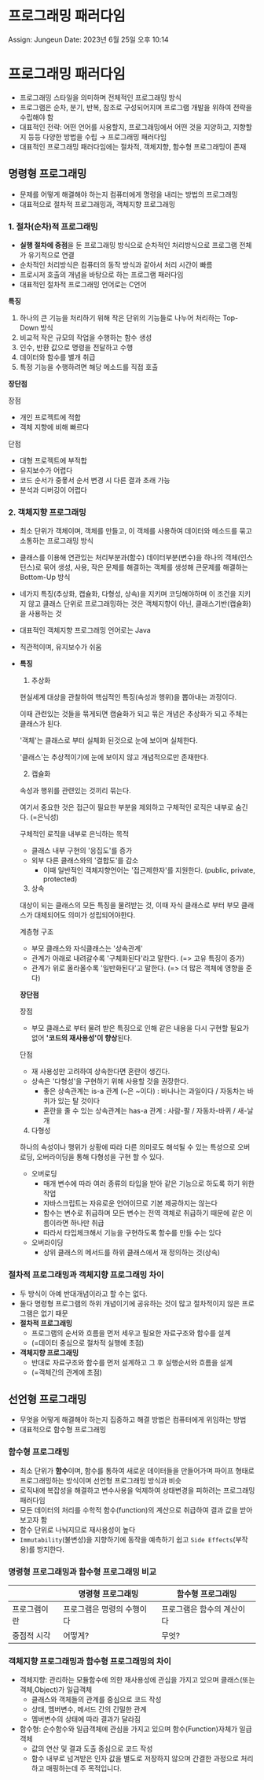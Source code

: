 # 프로그래밍 패러다임

Assign: Jungeun
Date: 2023년 6월 25일 오후 10:14

# 프로그래밍 패러다임

- 프로그래밍 스타일을 의미하며 전체적인 프로그래밍 방식
- 프로그램은 순차, 분기, 반복, 참조로 구성되어지며 프로그램 개발을 위하여 전략을 수립해야 함
- 대표적인 전략: 어떤 언어를 사용할지, 프로그래밍에서 어떤 것을 지양하고, 지향할지 등등 다양한 방법을 수립 → 프로그래밍 패러다임
- 대표적인 프로그래밍 패러다임에는 절차적, 객체지향, 함수형 프로그래밍이 존재

## 명령형 프로그래밍

- 문제를 어떻게 해결해야 하는지 컴퓨터에게 명령을 내리는 방법의 프로그래밍
- 대표적으로 절차적 프로그래밍과, 객체지향 프로그래밍

### 1. 절차(순차)적 프로그래밍

- **실행 절차에 중점**을 둔 프로그래밍 방식으로 순차적인 처리방식으로 프로그램 전체가 유기적으로 연결
- 순차적인 처리방식은 컴퓨터의 동작 방식과 같아서 처리 시간이 빠름
- 프로시저 호출의 개념을 바탕으로 하는 프로그램 패러다임
- 대표적인 절차적 프로그래밍 언어로는 C언어

 **특징**

1. 하나의 큰 기능을 처리하기 위해 작은 단위의 기능들로 나누어 처리하는 Top-Down 방식
2. 비교적 작은 규모의 작업을 수행하는 함수 생성
3. 인수, 반환 값으로 명령을 전달하고 수행
4. 데이터와 함수를 별개 취급
5. 특정 기능을 수행하려면 해당 메소드를 직접 호출

**장단점**

장점

- 개인 프로젝트에 적합
- 객체 지향에 비해 빠르다

단점

- 대형 프로젝트에 부적합
- 유지보수가 어렵다
- 코드 순서가 중욯서 순서 변경 시 다른 결과 초래 가능
- 분석과 디버깅이 어렵다

### 2. 객체지향 프로그래밍

- 최소 단위가 객체이며, 객체를 만들고, 이 객체를 사용하여 데이터와 메소드를 묶고 소통하는 프로그래밍 방식
- 클래스를 이용해 연관있는 처리부분과(함수) 데이터부분(변수)을 하나의 객체(인스턴스)로 묶어 생성, 사용, 작은 문제를 해결하는 객체를 생성해 큰문제를 해결하는 Bottom-Up 방식
- 네가지 특징(추상화, 캡슐화, 다형성, 상속)을 지키며 코딩해야하며 이 조건을 지키지 않고 클래스 단위로 프로그래밍하는 것은 객체지향이 아닌, 클래스기반(캡슐화)을 사용하는 것
- 대표적인 객체지향 프로그래밍 언어로는 Java
- 직관적이며, 유지보수가 쉬움
- **특징**
    
    1. 추상화
    
    현실세계 대상을 관찰하여 핵심적인 특징(속성과 행위)을 뽑아내는 과정이다.
    
    이때 관련있는 것들을 묶게되면 캡슐화가 되고 묶은 개념은 추상화가 되고 주체는 클래스가 된다.
    
    '객체'는 클래스로 부터 실체화 된것으로 눈에 보이며 실체한다.
    
    '클래스'는 추상적이기에 눈에 보이지 않고 개념적으로만 존재한다.
    
    2. 캡슐화
    
    속성과 행위를 관련있는 것끼리 묶는다.
    
    여기서 중요한 것은 접근이 필요한 부분을 제외하고 구체적인 로직은 내부로 숨긴다. (=은닉성)
    
    구체적인 로직을 내부로 은닉하는 목적
    
    - 클래스 내부 구현의 '응집도'를 증가
    - 외부 다른 클래스와의 '결합도'를 감소
        - 이때 일반적인 객체지향언어는 '접근제한자'를 지원한다. (public, private, protected)
    
    3. 상속
    
    대상이 되는 클래스의 모든 특징을 물려받는 것, 이때 자식 클래스로 부터 부모 클래스가 대체되어도 의미가 성립되어야한다.
    
    계층형 구조
    
    - 부모 클래스와 자식클래스는 '상속관계'
    - 관계가 아래로 내려갈수록 '구체화된다'라고 말한다. (=> 고유 특징이 증가)
    - 관계가 위로 올라올수록 '일반화된다'고 말한다. (=> 더 많은 객체에 영향을 준다)
    
    **장단점**
    
    장점
    
    - 부모 클래스로 부터 물려 받은 특징으로 인해 같은 내용을 다시 구현할 필요가 없어 **'코드의 재사용성'이 향상**된다.
    
    단점
    
    - 재 사용성만 고려하여 상속한다면 혼란이 생긴다.
    - 상속은 '다형성'을 구현하기 위해 사용할 것을 권장한다.
        - 좋은 상속관계는 is-a 관계 (~은 ~이다) : 바나나는 과일이다 / 자동차는 바퀴가 있는 탈 것이다
        - 혼란을 줄 수 있는 상속관계는 has-a 관계 : 사람-팔 / 자동차-바퀴 / 새-날개
    
    4. 다형성
    
    하나의 속성이나 행위가 상황에 따라 다른 의미로도 해석될 수 있는 특성으로 오버로딩, 오버라이딩을 통해 다형성을 구현 할 수 있다.
    
    - 오버로딩
        - 매개 변수에 따라 여러 종류의 타입을 받아 같은 기능으로 하도록 하기 위한 작업
        - 자바스크립트는 자유로운 언어이므로 기본 제공하지는 않는다
        - 함수는 변수로 취급하며 모든 변수는 전역 객체로 취급하기 때문에 같은 이름이라면 하나만 취급
        - 따라서 타입체크해서 기능을 구현하도록 함수를 만들 수는 있다
    - 오버라이딩
        - 상위 클래스의 메서드를 하위 클래스에서 재 정의하는 것(상속)

### 절차적 프로그래밍과 객체지향 프로그래밍 차이

- 두 방식이 아예 반대개념이라고 할 수는 없다.
- 둘다 명령형 프로그램의 하위 개념이기에 공유하는 것이 많고 절차적이지 않은 프로그램은 없기 때문
- **절차적 프로그래밍**
    - 프로그램의 순서와 흐름을 먼저 세우고 필요한 자료구조와 함수를 설계
    - (=데이터 중심으로 절차적 실행에 초점)
- **객체지향 프로그래밍**
    - 반대로 자료구조와 함수를 먼저 설계하고 그 후 실행순서와 흐름을 설계
    - (=객체간의 관계에 초점)

## 선언형 프로그래밍

- 무엇을 어떻게 해결해야 하는지 집중하고 해결 방법은 컴퓨터에게 위임하는 방법
- 대표적으로 함수형 프로그래밍

### 함수형 프로그래밍

- 최소 단위가 **함수**이며, 함수를 통하여 새로운 데이터들을 만들어가며 파이프 형태로 프로그래밍하는 방식이며 선언형 프로그래밍 방식과 비슷
- 로직내에 복잡성을 해결하고 변수사용을 억제하여 상태변경을 피하려는 프로그래밍 패러다임
- 모든 데이터의 처리를 수학적 함수(function)의 계산으로 취급하여 결과 값을 받아보고자 함
- 함수 단위로 나눠지므로 재사용성이 높다
- `Immutability`(불변성)을 지향하기에 동작을 예측하기 쉽고 `Side Effects`(부작용)를 방지한다.

### 명령형 프로그래밍과 함수형 프로그래밍 비교

|  | 명령형 프로그래밍 | 함수형 프로그래밍 |
| --- | --- | --- |
| 프로그램이란 | 프로그램은 명령의 수행이다 | 프로그램은 함수의 계산이다 |
| 중점적 시각 | 어떻게? | 무엇? |

### 객체지향 프로그래밍과 함수형 프로그래밍의 차이

- 객체지향: 관리하는 모듈함수에 의한 재사용성에 관심을 가지고 있으며 클래스(또는객체,Object)가 일급객체
    - 클래스와 객체들의 관계를 중심으로 코드 작성
    - 상태, 멤버변수, 메서드 간의 긴밀한 관계
    - 멤버변수의 상태에 따라 결과가 달라짐
- 함수형: 순수함수와 일급객체에 관심을 가지고 있으며 함수(Function)자체가 일급객체
    - 값의 연산 및 결과 도출 중심으로 코드 작성
    - 함수 내부로 넘겨받은 인자 값을 별도로 저장하지 않으며 간결한 과정으로 처리하고 매핑하는데 주 목적입니다.